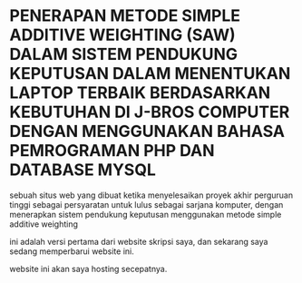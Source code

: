 # PENERAPAN METODE SIMPLE ADDITIVE WEIGHTING (SAW) DALAM SISTEM PENDUKUNG KEPUTUSAN DALAM MENENTUKAN LAPTOP TERBAIK BERDASARKAN KEBUTUHAN DI J-BROS COMPUTER DENGAN MENGGUNAKAN BAHASA PEMROGRAMAN PHP DAN DATABASE MYSQL
sebuah situs web yang dibuat ketika menyelesaikan proyek akhir perguruan tinggi sebagai persyaratan untuk lulus sebagai sarjana komputer, dengan menerapkan sistem pendukung keputusan menggunakan metode simple additive weighting

ini adalah versi pertama dari website skripsi saya, dan sekarang saya sedang memperbarui website ini.

website ini akan saya hosting secepatnya.
